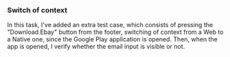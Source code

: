 ### Switch of context

In this task, I've added an extra test case, which consists of pressing the "Download Ebay" button from the footer, 
switching of context from a Web to a Native one, since the Google Play application is opened. Then, when the app is 
opened, I verify whether the email input is visible or not.